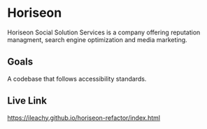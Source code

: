 # Horiseon
Horiseon Social Solution Services is a company offering reputation managment, search engine optimization and media marketing.
## Goals
A codebase that follows accessibility standards.
## Live Link
https://ileachy.github.io/horiseon-refactor/index.html
